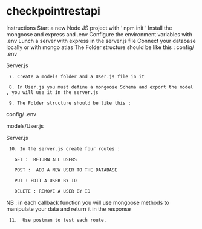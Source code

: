 # checkpointrestapi

Instructions
Start a new Node JS project  with ‘ npm init ‘
Install the mongoose and express and  .env
Configure the environment variables with .env
Lunch a server with express in the server.js file
Connect your database locally or with mongo atlas
The Folder structure should be like this :
config/ .env 

Server.js

     7. Create a models folder and a User.js file in it 

     8. In User.js you must define a mongoose Schema and export the model , you will use it in the server.js

     9. The Folder structure should be like this : 

config/ .env 

models/User.js

Server.js

     10. In the server.js create four routes : 

       GET :  RETURN ALL USERS 

       POST :  ADD A NEW USER TO THE DATABASE 

       PUT : EDIT A USER BY ID 

       DELETE : REMOVE A USER BY ID 

NB : in each callback function you will use mongoose methods to manipulate your data and return it in the response 

     11.  Use postman to test each route.
